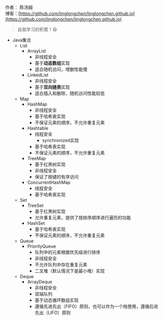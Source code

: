 作者： 陈汤姆
<br/>博客：[https://github.com/linglongchen/linglongchen.github.io](https://github.com/linglongchen/linglongchen.github.io)

>自我学习的积累！😄





- Java集合
    - List
        - ArrayList
            - 非线程安全
            - 基于**动态数组**实现
            - 适合随机访问，增删性能慢
        - LinkedList
            - 非线程安全
            - 基于**双向链表**实现
            - 适合插入和删除，随机访问性能较低
    - Map
        - HashMap
            - 非线程安全
            - 基于哈希表实现
            - 不保证元素的顺序，不允许重复元素
        - Hashtable
            - 线程安全
                - synchronized实现
            - 基于哈希表实现
            - 不保证元素的顺序，不允许重复元素
        - TreeMap
            - 基于红黑树实现
            - 非线程安全
            - 保证了按键的有序访问
        - ConcurrentHashMap
            - 线程安全
            - 基于哈希表实现
    - Set
        - TreeSet
            - 基于红黑树实现
            - 允许重复元素，提供了按排序顺序进行遍历的功能
        - HashSet
            - 基于哈希表实现
            - 不保证元素的顺序，不允许重复元素
    - Queue
        - PriorityQueue  
            - 队列中的元素根据优先级进行排序
            - 非线程安全
            - 不允许队列中存在重复元素
            - 二叉堆（默认情况下是最小堆）实现
    - Deque
        - ArrayDeque
            - 非线程安全
            - 双端队列
            - 基于动态循环数组实现
            - 遵循先进先出（FIFO）原则，也可以作为一个栈使用，遵循后进先出（LIFO）原则